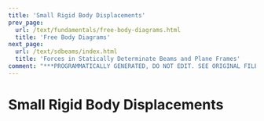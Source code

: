 ```yaml
---
title: 'Small Rigid Body Displacements'
prev_page:
  url: /text/fundamentals/free-body-diagrams.html
  title: 'Free Body Diagrams'
next_page:
  url: /text/sdbeams/index.html
  title: 'Forces in Statically Determinate Beams and Plane Frames'
comment: "***PROGRAMMATICALLY GENERATED, DO NOT EDIT. SEE ORIGINAL FILES IN /content***"
---
```

# Small Rigid Body Displacements
